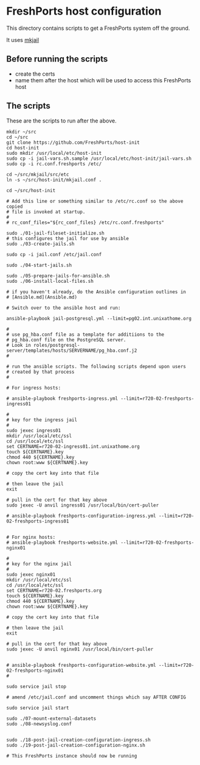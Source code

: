 # FreshPorts host configuration

This directory contains scripts to get a FreshPorts system off the ground.

It uses [mkjail](https://github.com/mkjail/mkjail)

## Before running the scripts

* create the certs
* name them after the host which will be used to access this FreshPorts host

## The scripts

These are the scripts to run after the above.

    mkdir ~/src
    cd ~/src
    git clone https://github.com/FreshPorts/host-init
    cd host-init
    sudo mkdir /usr/local/etc/host-init
    sudo cp -i jail-vars.sh.sample /usr/local/etc/host-init/jail-vars.sh
    sudo cp -i rc.conf.freshports /etc/

    cd ~/src/mkjail/src/etc
    ln -s ~/src/host-init/mkjail.conf .

    cd ~/src/host-init

    # Add this line or something similar to /etc/rc.conf so the above copied
    # file is invoked at startup.
    #
    # rc_conf_files="${rc_conf_files} /etc/rc.conf.freshports"

    sudo ./01-jail-fileset-initialize.sh
    # this configures the jail for use by ansible
    sudo ./03-create-jails.sh

    sudo cp -i jail.conf /etc/jail.conf

    sudo ./04-start-jails.sh

    sudo ./05-prepare-jails-for-ansible.sh
    sudo ./06-install-local-files.sh

    # if you haven't already, do the Ansible configuration outlines in
    # [Ansible.md](Ansible.md)

    # Switch over to the ansible host and run:

    ansible-playbook jail-postgresql.yml --limit=pg02.int.unixathome.org

    #
    # use pg_hba.conf file as a template for additiions to the
    # pg_hba.conf file on the PostgreSQL server.
    # Look in roles/postgresql-server/templates/hosts/SERVERNAME/pg_hba.conf.j2
    #

    # run the ansible scripts. The following scripts depend upon users
    # created by that process
    #

    # For ingress hosts:

    # ansible-playbook freshports-ingress.yml --limit=r720-02-freshports-ingress01

    #
    # key for the ingress jail
    #
    sudo jexec ingress01
    mkdir /usr/local/etc/ssl
    cd /usr/local/etc/ssl
    set CERTNAME=r720-02-ingress01.int.unixathome.org
    touch ${CERTNAME}.key
    chmod 440 ${CERTNAME}.key
    chown root:www ${CERTNAME}.key

    # copy the cert key into that file

    # then leave the jail
    exit

    # pull in the cert for that key above
    sudo jexec -U anvil ingress01 /usr/local/bin/cert-puller

    # ansible-playbook freshports-configuration-ingress.yml --limit=r720-02-freshports-ingress01


    # For nginx hosts:
    # ansible-playbook freshports-website.yml --limit=r720-02-freshports-nginx01

    #
    # key for the nginx jail
    #
    sudo jexec nginx01
    mkdir /usr/local/etc/ssl
    cd /usr/local/etc/ssl
    set CERTNAME=r720-02.freshports.org
    touch ${CERTNAME}.key
    chmod 440 ${CERTNAME}.key
    chown root:www ${CERTNAME}.key

    # copy the cert key into that file

    # then leave the jail
    exit

    # pull in the cert for that key above
    sudo jexec -U anvil nginx01 /usr/local/bin/cert-puller


    # ansible-playbook freshports-configuration-website.yml --limit=r720-02-freshports-nginx01
    # 

    sudo service jail stop

    # amend /etc/jail.conf and uncomment things which say AFTER CONFIG

    sudo service jail start

    sudo ./07-mount-external-datasets
    sudo ./08-newsyslog.conf


    sudo ./18-post-jail-creation-configuration-ingress.sh
    sudo ./19-post-jail-creation-configuration-nginx.sh

    # This FreshPorts instance should now be running
